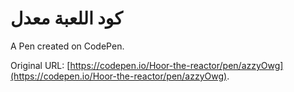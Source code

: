 # كود اللعبة معدل 

A Pen created on CodePen.

Original URL: [https://codepen.io/Hoor-the-reactor/pen/azzyOwg](https://codepen.io/Hoor-the-reactor/pen/azzyOwg).

